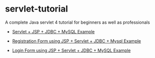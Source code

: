 # servlet-tutorial
A complete Java servlet 4 tutorial for beginners as well as professionals

<div>
<div style="text-align: left;">
</div>
<ul style="text-align: left;">
<li><a href="https://www.javaguides.net/2019/03/servlet-jsp-jdbc-mysql-example.html" target="_blank">Servlet + JSP + JDBC + MySQL Example</a></li>
</ul>
<ul style="text-align: left;">
<li><a href="https://www.javaguides.net/2019/03/registration-form-using-jsp-servlet-jdbc-mysql-example.html" target="_blank">Registration Form using JSP + Servlet + JDBC + Mysql Example</a></li>
</ul>
<ul style="text-align: left;">
<li><a href="https://www.javaguides.net/2019/03/login-form-using-jsp-servlet-jdbc-mysql-example.html" target="_blank">Login Form using JSP + Servlet + JDBC + MySQL Example</a></li>
</ul>
</div>

